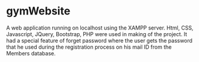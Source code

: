 # gymWebsite
A web application running on localhost using the XAMPP server. Html, CSS, Javascript, JQuery, Bootstrap, PHP were used in making of the project. It had a special feature of forget password where the user gets the password that he used during the registration process on his mail ID from the Members database.
